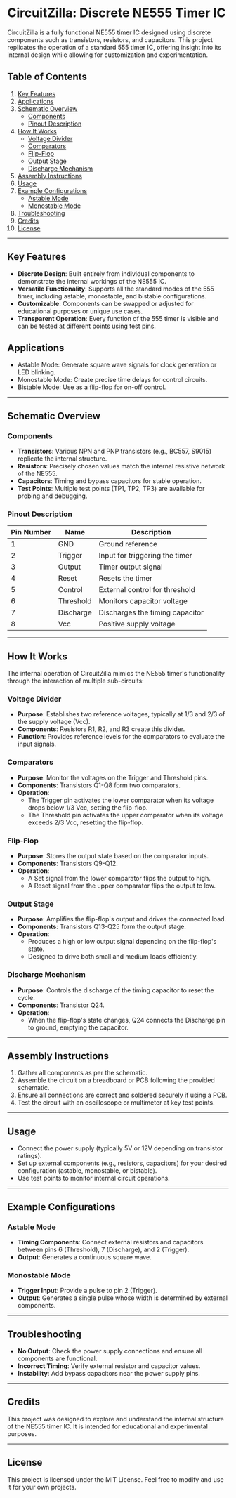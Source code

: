 # CircuitZilla: Discrete NE555 Timer IC

CircuitZilla is a fully functional NE555 timer IC designed using discrete components such as transistors, resistors, and capacitors. This project replicates the operation of a standard 555 timer IC, offering insight into its internal design while allowing for customization and experimentation.

## Table of Contents
1. [Key Features](#key-features)
2. [Applications](#applications)
3. [Schematic Overview](#schematic-overview)
   - [Components](#components)
   - [Pinout Description](#pinout-description)
4. [How It Works](#how-it-works)
   - [Voltage Divider](#voltage-divider)
   - [Comparators](#comparators)
   - [Flip-Flop](#flip-flop)
   - [Output Stage](#output-stage)
   - [Discharge Mechanism](#discharge-mechanism)
5. [Assembly Instructions](#assembly-instructions)
6. [Usage](#usage)
7. [Example Configurations](#example-configurations)
   - [Astable Mode](#astable-mode)
   - [Monostable Mode](#monostable-mode)
8. [Troubleshooting](#troubleshooting)
9. [Credits](#credits)
10. [License](#license)

---

## Key Features
- **Discrete Design**: Built entirely from individual components to demonstrate the internal workings of the NE555 IC.
- **Versatile Functionality**: Supports all the standard modes of the 555 timer, including astable, monostable, and bistable configurations.
- **Customizable**: Components can be swapped or adjusted for educational purposes or unique use cases.
- **Transparent Operation**: Every function of the 555 timer is visible and can be tested at different points using test pins.

## Applications
- Astable Mode: Generate square wave signals for clock generation or LED blinking.
- Monostable Mode: Create precise time delays for control circuits.
- Bistable Mode: Use as a flip-flop for on-off control.

---

## Schematic Overview

### Components
- **Transistors**: Various NPN and PNP transistors (e.g., BC557, S9015) replicate the internal structure.
- **Resistors**: Precisely chosen values match the internal resistive network of the NE555.
- **Capacitors**: Timing and bypass capacitors for stable operation.
- **Test Points**: Multiple test points (TP1, TP2, TP3) are available for probing and debugging.

### Pinout Description
| Pin Number | Name       | Description                          |
|------------|------------|--------------------------------------|
| 1          | GND        | Ground reference                     |
| 2          | Trigger    | Input for triggering the timer       |
| 3          | Output     | Timer output signal                  |
| 4          | Reset      | Resets the timer                     |
| 5          | Control    | External control for threshold       |
| 6          | Threshold  | Monitors capacitor voltage           |
| 7          | Discharge  | Discharges the timing capacitor      |
| 8          | Vcc        | Positive supply voltage              |

---

## How It Works
The internal operation of CircuitZilla mimics the NE555 timer's functionality through the interaction of multiple sub-circuits:

### Voltage Divider
- **Purpose**: Establishes two reference voltages, typically at 1/3 and 2/3 of the supply voltage (Vcc).
- **Components**: Resistors R1, R2, and R3 create this divider.
- **Function**: Provides reference levels for the comparators to evaluate the input signals.

### Comparators
- **Purpose**: Monitor the voltages on the Trigger and Threshold pins.
- **Components**: Transistors Q1-Q8 form two comparators.
- **Operation**:
  - The Trigger pin activates the lower comparator when its voltage drops below 1/3 Vcc, setting the flip-flop.
  - The Threshold pin activates the upper comparator when its voltage exceeds 2/3 Vcc, resetting the flip-flop.

### Flip-Flop
- **Purpose**: Stores the output state based on the comparator inputs.
- **Components**: Transistors Q9-Q12.
- **Operation**:
  - A Set signal from the lower comparator flips the output to high.
  - A Reset signal from the upper comparator flips the output to low.

### Output Stage
- **Purpose**: Amplifies the flip-flop's output and drives the connected load.
- **Components**: Transistors Q13-Q25 form the output stage.
- **Operation**:
  - Produces a high or low output signal depending on the flip-flop's state.
  - Designed to drive both small and medium loads efficiently.

### Discharge Mechanism
- **Purpose**: Controls the discharge of the timing capacitor to reset the cycle.
- **Components**: Transistor Q24.
- **Operation**:
  - When the flip-flop's state changes, Q24 connects the Discharge pin to ground, emptying the capacitor.

---

## Assembly Instructions
1. Gather all components as per the schematic.
2. Assemble the circuit on a breadboard or PCB following the provided schematic.
3. Ensure all connections are correct and soldered securely if using a PCB.
4. Test the circuit with an oscilloscope or multimeter at key test points.

---

## Usage
- Connect the power supply (typically 5V or 12V depending on transistor ratings).
- Set up external components (e.g., resistors, capacitors) for your desired configuration (astable, monostable, or bistable).
- Use test points to monitor internal circuit operations.

---

## Example Configurations
### Astable Mode
- **Timing Components**: Connect external resistors and capacitors between pins 6 (Threshold), 7 (Discharge), and 2 (Trigger).
- **Output**: Generates a continuous square wave.

### Monostable Mode
- **Trigger Input**: Provide a pulse to pin 2 (Trigger).
- **Output**: Generates a single pulse whose width is determined by external components.

---

## Troubleshooting
- **No Output**: Check the power supply connections and ensure all components are functional.
- **Incorrect Timing**: Verify external resistor and capacitor values.
- **Instability**: Add bypass capacitors near the power supply pins.

---

## Credits
This project was designed to explore and understand the internal structure of the NE555 timer IC. It is intended for educational and experimental purposes.

---

## License
This project is licensed under the MIT License. Feel free to modify and use it for your own projects.

